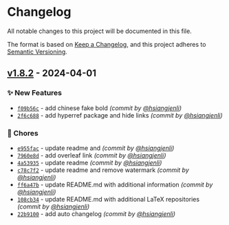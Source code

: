 # Changelog
All notable changes to this project will be documented in this file.

The format is based on [Keep a Changelog](https://keepachangelog.com/en/1.0.0/),
and this project adheres to [Semantic Versioning](https://semver.org/spec/v2.0.0.html).

## [v1.8.2] - 2024-04-01
### :sparkles: New Features
- [`f09b56c`](https://github.com/hsiangjenli/ntust-thesis-latex/commit/f09b56c4c6a67981c2ac6630e60f711937af7b50) - add chinese fake bold *(commit by [@hsiangjenli](https://github.com/hsiangjenli))*
- [`2f6c688`](https://github.com/hsiangjenli/ntust-thesis-latex/commit/2f6c688c40d106f73f29f2d4fcb63a7e07df1c35) - add hyperref package and hide links *(commit by [@hsiangjenli](https://github.com/hsiangjenli))*

### :wrench: Chores
- [`e955fac`](https://github.com/hsiangjenli/ntust-thesis-latex/commit/e955fac9636b054b84de82e0b8a9338237913d43) - update readme and *(commit by [@hsiangjenli](https://github.com/hsiangjenli))*
- [`7960e8d`](https://github.com/hsiangjenli/ntust-thesis-latex/commit/7960e8d3033982c364c2e73fcc23d351d548c190) - add overleaf link *(commit by [@hsiangjenli](https://github.com/hsiangjenli))*
- [`4a53935`](https://github.com/hsiangjenli/ntust-thesis-latex/commit/4a53935d18fce15e13335802164067471472c109) - update readme *(commit by [@hsiangjenli](https://github.com/hsiangjenli))*
- [`c78c7f2`](https://github.com/hsiangjenli/ntust-thesis-latex/commit/c78c7f2597799c1e4bd766757aeddc413c760b24) - update readme and remove watermark *(commit by [@hsiangjenli](https://github.com/hsiangjenli))*
- [`ff6a47b`](https://github.com/hsiangjenli/ntust-thesis-latex/commit/ff6a47b3ac2ff4258afdf2e8c3ab9ba5068d6ed7) - update README.md with additional information *(commit by [@hsiangjenli](https://github.com/hsiangjenli))*
- [`108cb34`](https://github.com/hsiangjenli/ntust-thesis-latex/commit/108cb342ce2de474c0b5be9683a6b6d6c227384d) - update README.md with additional LaTeX repositories *(commit by [@hsiangjenli](https://github.com/hsiangjenli))*
- [`22b9100`](https://github.com/hsiangjenli/ntust-thesis-latex/commit/22b910090a8ba2241c15bf8c4e5d780d914a2a35) - add auto changelog *(commit by [@hsiangjenli](https://github.com/hsiangjenli))*


[v1.8.2]: https://github.com/hsiangjenli/ntust-thesis-latex/compare/v1.8.1...v1.8.2